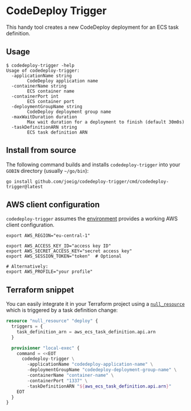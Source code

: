 # CodeDeploy Trigger

This handy tool creates a new CodeDeploy deployment for an ECS task definition.

## Usage

```shell
$ codedeploy-trigger -help
Usage of codedeploy-trigger:
  -applicationName string
        CodeDeploy application name
  -containerName string
        ECS container name
  -containerPort int
        ECS container port
  -deploymentGroupName string
        CodeDeploy deployment group name
  -maxWaitDuration duration
        Max wait duration for a deployment to finish (default 30m0s)
  -taskDefinitionARN string
        ECS task definition ARN
```

## Install from source

The following command builds and installs `codedeploy-trigger` into your `GOBIN` directory (usually `~/go/bin`):

```shell
go install github.com/joeig/codedeploy-trigger/cmd/codedeploy-trigger@latest
```

## AWS client configuration

`codedeploy-trigger` assumes the [environment](https://aws.github.io/aws-sdk-go-v2/docs/configuring-sdk/#environment-variables) provides a working AWS client configuration.

```shell
export AWS_REGION="eu-central-1"

export AWS_ACCESS_KEY_ID="access key ID"
export AWS_SECRET_ACCESS_KEY="secret access key"
export AWS_SESSION_TOKEN="token"  # Optional

# Alternatively:
export AWS_PROFILE="your profile"
```

## Terraform snippet

You can easily integrate it in your Terraform project using a [`null_resource`](https://registry.terraform.io/providers/hashicorp/null/latest/docs/resources/resource) which is triggered by a task definition change:

```terraform
resource "null_resource" "deploy" {
  triggers = {
    task_definition_arn = aws_ecs_task_definition.api.arn
  }

  provisioner "local-exec" {
    command = <<EOT
      codedeploy-trigger \
        -applicationName "codedeploy-application-name" \
        -deploymentGroupName "codedeploy-deployment-group-name" \
        -containerName "container-name" \
        -containerPort "1337" \
        -taskDefinitionARN "${aws_ecs_task_definition.api.arn}"
    EOT
  }
}
```
